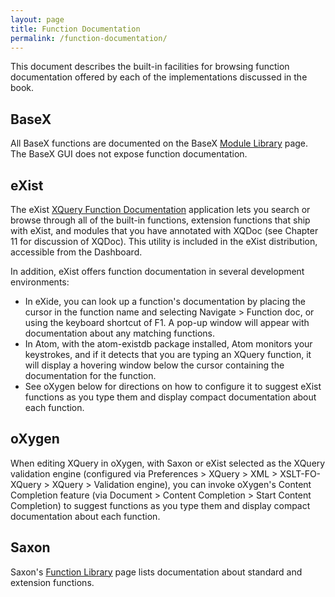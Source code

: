 ```yaml
---
layout: page
title: Function Documentation
permalink: /function-documentation/
---
```


This document describes the built-in facilities for browsing function documentation offered by each of the implementations discussed in the book.

## BaseX

All BaseX functions are documented on the BaseX [Module Library](http://docs.basex.org/wiki/Module_Library) page. The BaseX GUI does not expose function documentation. 

## eXist

The eXist [XQuery Function Documentation](https://exist-db.org/exist/apps/fundocs/index.html) application lets you search or browse through all of the built-in functions, extension functions that ship with eXist, and modules that you have annotated with XQDoc (see Chapter 11 for discussion of XQDoc). This utility is included in the eXist distribution, accessible from the Dashboard.

In addition, eXist offers function documentation in several development environments:

- In eXide, you can look up a function's documentation by placing the cursor in the function name and selecting Navigate > Function doc, or using the keyboard shortcut of F1. A pop-up window will appear with documentation about any matching functions.
- In Atom, with the atom-existdb package installed, Atom monitors your keystrokes, and if it detects that you are typing an XQuery function, it will display a hovering window below the cursor containing the documentation for the function.
- See oXygen below for directions on how to configure it to suggest eXist functions as you type them and display compact documentation about each function.

## oXygen

When editing XQuery in oXygen, with Saxon or eXist selected as the XQuery validation engine (configured via Preferences > XQuery > XML > XSLT-FO-XQuery > XQuery > Validation engine), you can invoke oXygen's Content Completion feature (via Document > Content Completion > Start Content Completion) to suggest functions as you type them and display compact documentation about each function.

## Saxon

Saxon's [Function Library](https://www.saxonica.com/html/documentation/functions/) page lists documentation about standard and extension functions.